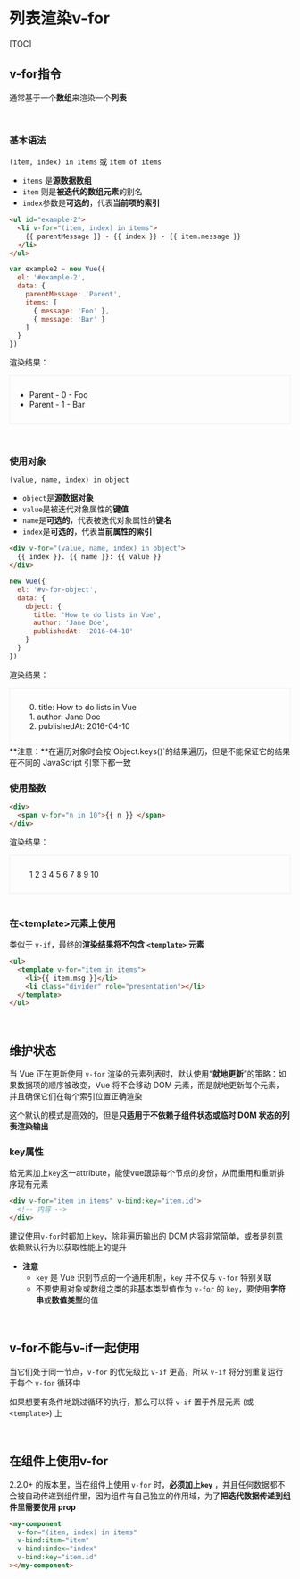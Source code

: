 # 列表渲染v-for

[TOC]

## v-for指令

通常基于一个**数组**来渲染一个**列表**

<br>

### 基本语法

`(item, index) in items`  或 `item of items`

- `items` 是**源数据数组**
- `item` 则是**被迭代的数组元素**的别名
- `index`参数是**可选的**，代表**当前项的索引**

```html
<ul id="example-2">
  <li v-for="(item, index) in items">
    {{ parentMessage }} - {{ index }} - {{ item.message }}
  </li>
</ul>
```

```javascript
var example2 = new Vue({
  el: '#example-2',
  data: {
    parentMessage: 'Parent',
    items: [
      { message: 'Foo' },
      { message: 'Bar' }
    ]
  }
})
```

渲染结果：

<ul style="border: 1px solid #eee;padding: 25px 35px;">
  <li>Parent - 0 - Foo</li>
  <li>Parent - 1 - Bar</li>
</ul>
<br>


### 使用对象

`(value, name, index) in object`

- `object`是**源数据对象**
- `value`是被迭代对象属性的**键值**
- `name`是**可选的**，代表被迭代对象属性的**键名**
- `index`是**可选的**，代表**当前属性的索引**

```html
<div v-for="(value, name, index) in object">
  {{ index }}. {{ name }}: {{ value }}
</div>
```

```javascript
new Vue({
  el: '#v-for-object',
  data: {
    object: {
      title: 'How to do lists in Vue',
      author: 'Jane Doe',
      publishedAt: '2016-04-10'
    }
  }
})
```

渲染结果：

<div style="border: 1px solid #eee;padding: 25px 35px;">
  <div>0. title: How to do lists in Vue</div>
  <div>1. author: Jane Doe</div>
  <div>2. publishedAt: 2016-04-10</div>
</div>
**注意：**在遍历对象时会按`Object.keys()`的结果遍历，但是不能保证它的结果在不同的 JavaScript 引擎下都一致

<br>

### 使用整数

```html
<div>
  <span v-for="n in 10">{{ n }} </span>
</div>
```

渲染结果：

<div style="border: 1px solid #eee;padding: 25px 35px;">
  1 2 3 4 5 6 7 8 9 10
</div>
<br>


### 在\<template>元素上使用

类似于 `v-if`，最终的**渲染结果将不包含 `<template>` 元素**

```html
<ul>
  <template v-for="item in items">
    <li>{{ item.msg }}</li>
    <li class="divider" role="presentation"></li>
  </template>
</ul>
```

<br>

## 维护状态

当 Vue 正在更新使用 `v-for` 渲染的元素列表时，默认使用“**就地更新**”的策略：如果数据项的顺序被改变，Vue 将不会移动 DOM 元素，而是就地更新每个元素，并且确保它们在每个索引位置正确渲染

这个默认的模式是高效的，但是**只适用于不依赖子组件状态或临时 DOM 状态的列表渲染输出**



### key属性

给元素加上`key`这一attribute，能使vue跟踪每个节点的身份，从而重用和重新排序现有元素

```html
<div v-for="item in items" v-bind:key="item.id">
  <!-- 内容 -->
</div>
```

建议使用`v-for`时都加上`key`，除非遍历输出的 DOM 内容非常简单，或者是刻意依赖默认行为以获取性能上的提升

- **注意**
  - `key` 是 Vue 识别节点的一个通用机制，`key` 并不仅与 `v-for` 特别关联
  - 不要使用对象或数组之类的非基本类型值作为 `v-for` 的 `key`，要使用**字符串**或**数值类型**的值

<br>

## v-for不能与v-if一起使用

当它们处于同一节点，`v-for` 的优先级比 `v-if` 更高，所以 `v-if` 将分别重复运行于每个 `v-for` 循环中

如果想要有条件地跳过循环的执行，那么可以将 `v-if` 置于外层元素 (或 `<template>`) 上

<br>

## 在组件上使用v-for

2.2.0+ 的版本里，当在组件上使用 `v-for` 时，**必须加上`key`** ，并且任何数据都不会被自动传递到组件里，因为组件有自己独立的作用域，为了**把迭代数据传递到组件里需要使用 prop**

```html
<my-component
  v-for="(item, index) in items"
  v-bind:item="item"
  v-bind:index="index"
  v-bind:key="item.id"
></my-component>
```





